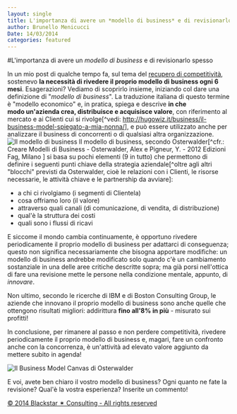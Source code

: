```yaml
---
layout: single
title: L'importanza di avere un *modello di business* e di revisionarlo spesso
author: Brunello Menicucci
Date: 14/03/2014
categories: featured
---
```


#L'importanza di avere un *modello di business* e di revisionarlo spesso  

In un mio post di qualche tempo fa, sul tema del [recupero di competitività](http://www.blackstarconsulting.it/go/strategia-per-ripensare-la-competitivita/), sostenevo **la necessità di rivedere il proprio modello di business ogni 6 mesi**. Esagerazioni? Vediamo di scoprirlo insieme, iniziando col dare una definizione di "*modello di business*". La traduzione italiana di questo termine è "modello economico" e, in pratica, spiega e descrive **in che modo un'azienda crea, distribuisce e acquisisce valore**, con riferimento al mercato e ai Clienti cui si rivolge[^vedi: http://hugowiz.it/business/il-business-model-spiegato-a-mia-nonna/], e può essere utilizzato anche per analizzare il business di concorrenti o di qualsiasi altra organizzazione.  
![Il modello di business](https://dl.dropboxusercontent.com/u/312263/Web%20Images/il%20business%20model.jpg)
Il modello di business, secondo Osterwalder[^cfr.: Creare Modelli di Business - Osterwalder, Alex e Pigneur, Y. - 2012 Edizioni Fag, Milano ]  si basa su pochi elementi (9 in tutto) che permettono di definire i seguenti punti chiave della strategia aziendale[^oltre agli altri "blocchi" previsti da Osterwalder, cioè le relazioni con i Clienti, le risorse necessarie, le attività chiave e le partnership da avviare]:  

- a chi ci rivolgiamo (i segmenti di Clientela)  
- cosa offriamo loro (il valore)  
- attraverso quali canali (di comunicazione, di vendita, di distribuzione)  
- qual'è la struttura dei costi  
- quali sono i flussi di ricavi   

E siccome il mondo cambia continuamente, è opportuno rivedere periodicamente il proprio modello di business per adattarci di conseguenza; questo non significa necessariamente che bisogna apportare modifiche: un modello di business andrebbe modificato solo quando c'è un cambiamento sostanziale in una delle aree critiche descritte sopra; ma già porsi nell'ottica di fare una revisione mette le persone nella condizione mentale, appunto, di *innovare*.  

Non ultimo, secondo le ricerche di IBM e di Boston Consulting Group, le aziende che innovano il proprio modello di business sono anche quelle che ottengono risultati migliori: addirittura **fino all'8% in più** - misurato sui profitti!  

In conclusione, per rimanere al passo e non perdere competitività, rivedere periodicamente il proprio modello di business e, magari, fare un confronto anche con la concorrenza, è un'attività ad elevato valore aggiunto da mettere subito in agenda!  

![Il Business Model Canvas di Osterwalder](https://dl.dropboxusercontent.com/u/312263/Web%20Images/canvas-book-transparent.png)  

E voi, avete ben chiaro il vostro modello di business? Ogni quanto ne fate la revisione? Qual'è la vostra esperienza? Inserite un commento!

[© 2014 Blackstar ✶ Consulting - All rights reserved](http://www.blackstarconsulting.it)  